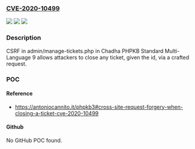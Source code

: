 ### [CVE-2020-10499](https://cve.mitre.org/cgi-bin/cvename.cgi?name=CVE-2020-10499)
![](https://img.shields.io/static/v1?label=Product&message=n%2Fa&color=blue)
![](https://img.shields.io/static/v1?label=Version&message=n%2Fa&color=blue)
![](https://img.shields.io/static/v1?label=Vulnerability&message=n%2Fa&color=brighgreen)

### Description

CSRF in admin/manage-tickets.php in Chadha PHPKB Standard Multi-Language 9 allows attackers to close any ticket, given the id, via a crafted request.

### POC

#### Reference
- https://antoniocannito.it/phpkb3#cross-site-request-forgery-when-closing-a-ticket-cve-2020-10499

#### Github
No GitHub POC found.

